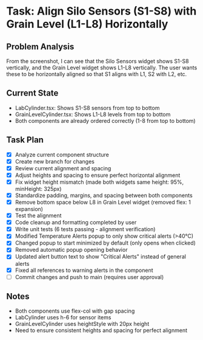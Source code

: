 # Task: Align Silo Sensors (S1-S8) with Grain Level (L1-L8) Horizontally

## Problem Analysis
From the screenshot, I can see that the Silo Sensors widget shows S1-S8 vertically, and the Grain Level widget shows L1-L8 vertically. The user wants these to be horizontally aligned so that S1 aligns with L1, S2 with L2, etc.

## Current State
- LabCylinder.tsx: Shows S1-S8 sensors from top to bottom
- GrainLevelCylinder.tsx: Shows L1-L8 levels from top to bottom
- Both components are already ordered correctly (1-8 from top to bottom)

## Task Plan
- [x] Analyze current component structure
- [x] Create new branch for changes
- [x] Review current alignment and spacing
- [x] Adjust heights and spacing to ensure perfect horizontal alignment
- [x] Fix widget height mismatch (made both widgets same height: 95%, minHeight: 325px)
- [x] Standardize padding, margins, and spacing between both components
- [x] Remove bottom space below L8 in Grain Level widget (removed flex: 1 expansion)
- [x] Test the alignment
- [x] Code cleanup and formatting completed by user
- [x] Write unit tests (6 tests passing - alignment verification)
- [x] Modified Temperature Alerts popup to only show critical alerts (>40°C)
- [x] Changed popup to start minimized by default (only opens when clicked)
- [x] Removed automatic popup opening behavior
- [x] Updated alert button text to show "Critical Alerts" instead of general alerts
- [x] Fixed all references to warning alerts in the component
- [ ] Commit changes and push to main (requires user approval)

## Notes
- Both components use flex-col with gap spacing
- LabCylinder uses h-6 for sensor items
- GrainLevelCylinder uses heightStyle with 20px height
- Need to ensure consistent heights and spacing for perfect alignment